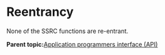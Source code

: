# Reentrancy

None of the SSRC functions are re-entrant.

**Parent topic:**[Application programmers interface \(API\)](../topics/application_programmers_interface_api.md)

